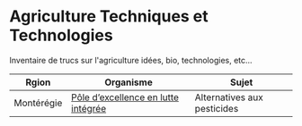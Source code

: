 # Agriculture Techniques et Technologies
Inventaire de trucs sur l'agriculture idées, bio, technologies, etc...

|Rgion|Organisme|Sujet|
|---|---|---|
|Montérégie|[Pôle d’excellence en lutte intégrée](http://agrobonsens.com/qui-est-le-peli/)|Alternatives aux pesticides|

